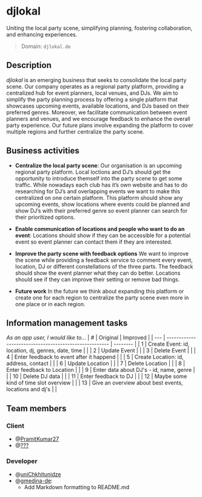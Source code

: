 # djlokal
Uniting the local party scene, simplifying planning, fostering collaboration, and enhancing experiences.

>Domain: `djlokal.de`

## Description
*djlokal* is an emerging business that seeks to consolidate the local party scene. Our company operates as a regional party platform, providing a centralized hub for event planners, local venues, and DJs. We aim to simplify the party planning process by offering a single platform that showcases upcoming events, available locations, and DJs based on their preferred genres. Moreover, we facilitate communication between event planners and venues, and we encourage feedback to enhance the overall party experience. Our future plans involve expanding the platform to cover multiple regions and further centralize the party scene.

## Business activities
- **Centralize the local party scene**:
Our organisation is an upcoming regional party platform. Local loctions and DJ’s should get the
opportunity to introduce themself into the party scene to get some traffic. While nowadays each club
has it’s own website and has to do researching for DJ’s and overlapping events we want to make this
centralized on one certain platform. This platform should show any upcoming events, show locations
where events could be planned and show DJ’s with their preferred genre so event planner can search
for their prioritized options.

- **Enable communication of locations and people who want to do an event**:
Locations should show if they can be accessible for a potential event so event planner can contact
them if they are interested.

- **Improve the party scene with feedback options**
We want to improve the scene while providing a feedback service to comment every event, location,
DJ or different constellations of the three parts. The feedback should show the event planner what
they can do better. Locations should see if they can improve their setting or remove bad things.

- **Future work**
In the future we think about expanding this platform or create one for each region to centralize the
party scene even more in one place or in each region.

## Information management tasks
*As an app user, I would like to...*
| #   | Original                                               | Improved |
| --- | ------------------------------------------------------ | -------- |
| 1   | Create Event: id, location, dj, genres, date, time     |          |
| 2   | Update Event                                           |          |
| 3   | Delete Event                                           |          |
| 4   | Enter feedback to event after it happend               |          |
| 5   | Create Location: id, address, contact                  |          |
| 6   | Update Location                                        |          |
| 7   | Delete Location                                        |          |
| 8   | Enter feedback to Location                             |          |
| 9   | Enter data about DJ's - id, name, genre                |          |
| 10  | Delete DJ data                                         |          |
| 11  | Enter feedback to DJ                                   |          |
| 12  | Maybe some kind of time slot overview                  |          |
| 13  | Give an overview about best events, locations and dj's |          |

## Team members
### Client
- @[PramitKumar27](https://github.com/PramitKumar27)
- @[???](https://github.com/???)
### Developer
- @[uniChkhitunidze](https://github.com/uniChkhitunidze)
- @[gmedina-de](https://github.com/gmedina-de): 
  - Add Markdown formatting to README.md
